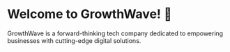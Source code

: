 # Welcome to GrowthWave! 🚀  

GrowthWave is a forward-thinking tech company dedicated to empowering businesses with cutting-edge digital solutions.  
